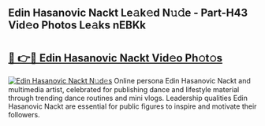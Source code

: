 ## Edin Hasanovic Nackt Le𝚊k𝚎d N𝚞𝚍e - Part-H43 Vid𝚎o Photos Le𝚊ks nEBKk

# <h2><a href="http://fb0t8t.evod.top/?m=Edin+Hasanovic+Nackt">🔗 👉🔴 Edin Hasanovic Nackt Vid𝚎o Ph𝚘t𝚘s</a></h2>

[![Edin Hasanovic Nackt N𝚞d𝚎s](https://i.imgur.com/8V9OHl7.gif)](http://fb0t8t.evod.top/?m=Edin+Hasanovic+Nackt)
Online persona Edin Hasanovic Nackt and multimedia artist, celebrated for publishing dance and lifestyle material through trending dance routines and mini vlogs. Leadership qualities Edin Hasanovic Nackt are essential for public figures to inspire and motivate their followers. 
